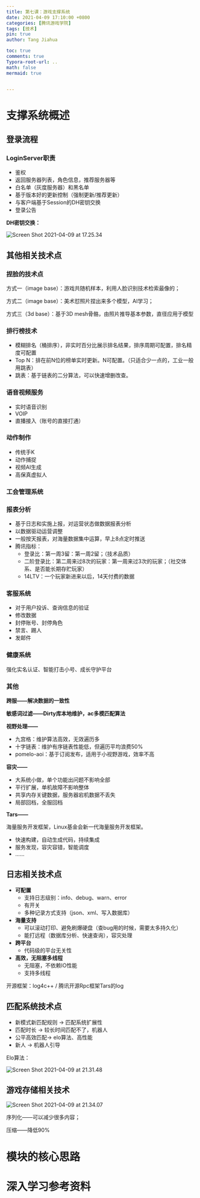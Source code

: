 ```yaml
---
title: 第七课：游戏支撑系统
date: 2021-04-09 17:10:00 +0800
categories: [腾讯游戏学院]
tags: [技术]
pin: true
author: Tang Jiahua

toc: true
comments: true
Typora-root-url: ..
math: false
mermaid: true


---
```


# 支撑系统概述

## 登录流程

### LoginServer职责

- 鉴权
- 返回服务器列表，角色信息，推荐服务器等
- 白名单（灰度服务器）和黑名单
- 基于版本好的更新控制（强制更新/推荐更新）
- 与客户端基于Session的DH密钥交换
- 登录公告

**DH密钥交换：**

![Screen Shot 2021-04-09 at 17.25.34](/assets/blog_res/2021-04-09-you-xi-zhi-cheng-xi-tong.assets/Screen%20Shot%202021-04-09%20at%2017.25.34.png)

## 其他相关技术点

### **捏脸的技术点**

方式一（image base）：游戏共随机样本，利用人脸识别技术检索最像的；

方式二（image base）：美术怼照片捏出来多个模型，AI学习；

方式三（3d base）：基于3D mesh骨骼，由照片推导基本参数，直径应用于模型

### **排行榜技术**

- 模糊排名（桶排序），非实时百分比展示排名结果，排序周期可配置，排名精度可配置
- Top N：排在前N位的榜单实时更新。N可配置。（只适合少一点的，工业一般用跳表）
- 跳表：基于链表的二分算法，可以快速增删改查。

### 语音视频服务

- 实时语音识别
- VOIP
- 直播接入（账号的直接打通）

### 动作制作

- 传统手K
- 动作捕捉
- 视频AI生成
- 高保真虚拟人

### 工会管理系统

### 报表分析

- 基于日志和实施上报，对运营状态做数据报表分析
- 以数据驱动运营调整
- 一般按天报表，对海量数据集中运算，早上8点定时推送
- 腾讯指标：
  - 登录比：第一周3留：第一周2留；（技术品质）
  - 二阶登录比：第二周来过8次的玩家：第一周来过3次的玩家；（社交体系、是否能长期存贮玩家）
  - 14LTV：一个玩家新进来以后，14天付费的数据

### 客服系统

- 对于用户投诉、查询信息的验证
- 修改数据
- 封停账号、封停角色
- 禁言、踢人
- 发邮件

### 健康系统

强化实名认证、智能打击小号、成长守护平台

### 其他

**跨服——解决数据的一致性**

**敏感词过滤——Dirty库本地维护，ac多模匹配算法**

**视野处理——**

- 九宫格：维护算法高效，无效遍历多
- 十字链表：维护有序链表性能低，但遍历平均浪费50%
- pomelo-aoi：基于订阅发布，适用于小视野游戏，效率不高

**容灾——**

- 大系统小做，单个功能出问题不影响全部
- 平行扩展，单机故障不影响整体
- 共享内存关键数据，服务器宕机数据不丢失
- 局部回档，全服回档

**Tars——**

海量服务开发框架，Linux基金会新一代海量服务开发框架。

- 快速构建，自动生成代码，持续集成
- 服务发现，容灾容错，智能调度
- ……

## 日志相关技术点

- **可配置**
  - 支持日志级别：info、debug、warn、error
  - 有开关
  - 多种记录方式支持（json、xml、写入数据库）
- **海量支持**
  - 可以滚动打印、避免刷爆硬盘（查bug用的时候，需要太多持久化）
  - 能打远程（数据库分析、快速查询），容灾处理
- **跨平台**
  - 代码级的平台无关性
- **高效，无阻塞多线程**
  - 无阻塞，不依赖IO性能
  - 支持多线程

开源框架：log4c++ / 腾讯开源Rpc框架Tars的log

## 匹配系统技术点

- 新模式新匹配规则 -> 匹配系统扩展性
- 匹配时长 -> 较长时间匹配不了，机器人
- 公平高效匹配-> elo算法、高性能
- 新人 -> 机器人引导

Elo算法：

![Screen Shot 2021-04-09 at 21.31.48](/assets/blog_res/2021-04-09-you-xi-zhi-cheng-xi-tong.assets/Screen%20Shot%202021-04-09%20at%2021.31.48.png)

## 游戏存储相关技术

![Screen Shot 2021-04-09 at 21.34.07](/assets/blog_res/2021-04-09-you-xi-zhi-cheng-xi-tong.assets/Screen%20Shot%202021-04-09%20at%2021.34.07.png)

序列化——可以减少很多内容；

压缩——降低90%

# 模块的核心思路

# 深入学习参考资料